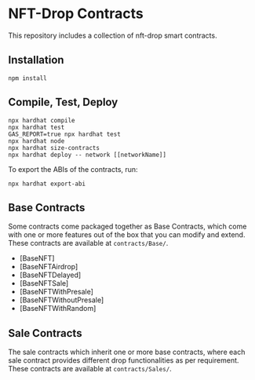 # NFT-Drop Contracts

This repository includes a collection of nft-drop smart contracts. 


## Installation
```shell
npm install
```

## Compile, Test, Deploy
```shell
npx hardhat compile 
npx hardhat test
GAS_REPORT=true npx hardhat test
npx hardhat node
npx hardhat size-contracts
npx hardhat deploy -- network [[networkName]]
```
To export the ABIs of the contracts, run:
```
npx hardhat export-abi
```
## Base Contracts
Some contracts come packaged together as Base Contracts, which come with one or more features out of the box that you can modify and extend. These contracts are available at `contracts/Base/`.
- [BaseNFT]
- [BaseNFTAirdrop]
- [BaseNFTDelayed]
- [BaseNFTSale]
- [BaseNFTWithPresale]
- [BaseNFTWithoutPresale]
- [BaseNFTWithRandom]

## Sale Contracts
The sale contracts which inherit one or more base contracts, where each sale contract provides different drop functionalities as per requirement. These contracts are available at `contracts/Sales/`.



